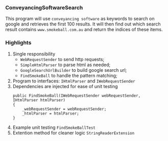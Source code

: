 ### ConveyancingSoftwareSearch

This program will use `conveyancing software` as keywords to search on google and retrieves the first 100 results. It will then find out which search result contains `www.smokeball.com.au` and return the indices of these items.

### Highlights
1) Single responsibility
    - `WebRequestSender` to send http requests;
    - `SimpleHtmlParser` to parse html as needed;
    - `GoogleSearchUrlBuilder` to build google search url;
    - `FindSmokeBall` to handle the pattern matching;
2) Program to interfaces: `IHtmlParser` and `IWebRequestSender`
3) Dependencies are injected for ease of unit testing
    ```
    public FindSmokeBall(IWebRequestSender webRequestSender, IHtmlParser htmlParser)
    {
        _webRequestSender = webRequestSender;
        _htmlParser = htmlParser;
    }
    ```
4) Example unit testing `FindSmokeBallTest`
5) Extention method for cleaner logic `StringReaderExtension`
